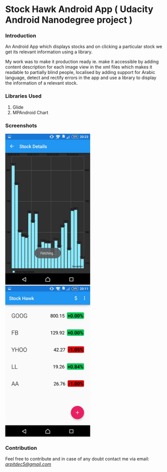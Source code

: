 # Stock Hawk Android App ( Udacity Android Nanodegree project )


### Introduction

An Android App which displays stocks and on clicking a particular stock we get its relevant information using a library.

My work was to make it production ready ie. make it accessible by adding content description for each image view in the
xml files which makes it readable to partially blind people, localised by adding support for Arabic language, detect and rectify 
errors in the app and use a library to display the information of a relevant stock.


### Libraries Used

  1. Glide
  2. MPAndroid Chart
  

### Screenshots

<img src="docs/screenshots/pic1.png" height="480" width="270"/>
<img src="docs/screenshots/pic2.png" height="480" width="270"/>


### Contribution

Feel free to contribute and in case of any doubt contact me via email: *arpitdec5@gmail.com*
